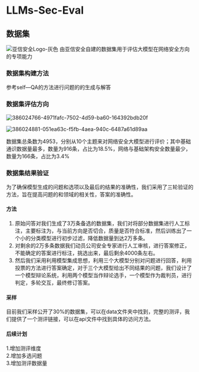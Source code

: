 # LLMs-Sec-Eval

## 数据集  
![亚信安全Logo-灰色](https://github.com/user-attachments/assets/cdf93f4c-2a4f-4802-8b03-71829074417e)
由亚信安全自建的数据集用于评估大模型在网络安全方向的专项能力
### 数据集构建方法
参考self—QA的方法进行问题的的生成与解答

### 数据集评估方向
![386024766-4971fafc-7502-4d59-ba60-164392bdb20f](https://github.com/user-attachments/assets/fcad2b25-982b-42c6-b7f0-d49bbd9aebfb)


![386024881-051ea63c-f5fb-4aea-940c-6487a61d89aa](https://github.com/user-attachments/assets/8d585353-8eff-4c57-8aec-3847c8ee723a)


数据集总条数为4953，分别从10个主题来对网络安全大模型进行评价；其中基础通识数据量最多，数量为916条，占比为18.5%，网络与基础架构安全数量最少，数量为166条，占比为3.4%
### 数据集结果验证
为了确保模型生成的问题和选项以及最后的结果的准确性，我们采用了三轮验证的方法，旨在提高问题的和领域的相关性，答案的准确性。
#### 方法
1. 原始问答对我们生成了3万条备选的数据集，我们对将部分数据集进行人工标注，主要标注为，与当前方向是否切合，质量是否符合标准，然后训练出了一个小的分类模型进行初步过滤，降低数据量到达2万多条。 
2. 对剩余的2万多条数据我们动员公司安全专家进行人工审核，进行答案修正，不能确定的答案进行标注，挑选出来，最后剩余4000条左右。
3. 然后我们采用利用模型集成思想，利用三个大模型分别对问题进行回答，利用投票的方法进行答案确定，对于三个大模型给出不同结果的问题，我们设计了一个模型辩论系统，利用两个模型当作辩论选手，一个模型作为裁判员，进行判定，多轮交互，最终修订答案。
#### 采样
目前我们采样公开了30%的数据集，可以在data文件夹中找到，完整的测评，我们提供了一个测评链接，可以在api文件中找到具体的访问方法。
#### 后续计划 
1.增加测评维度  
2.增加多选问题   
3.增加测评数据量  

